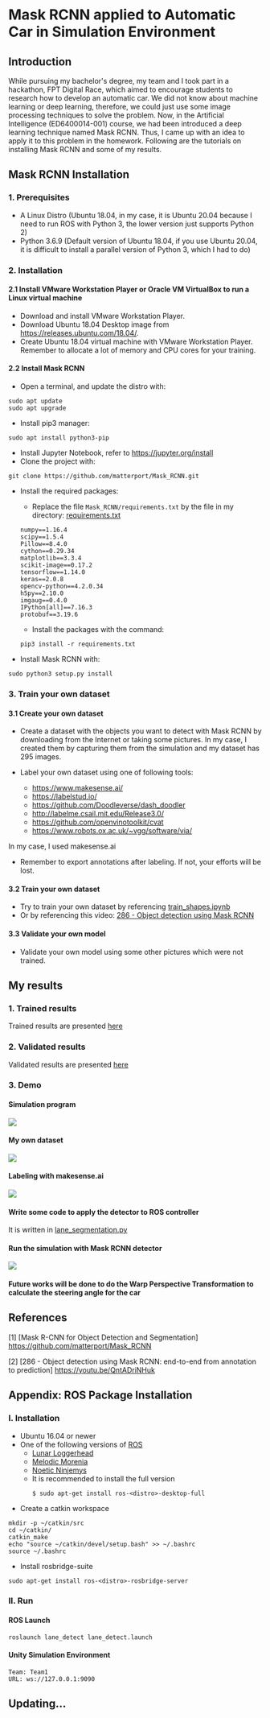 # Mask RCNN applied to Automatic Car in Simulation Environment
## Introduction
While pursuing my bachelor's degree, my team and I took part in a hackathon, FPT Digital Race, which aimed to encourage students to research how to develop an automatic car. We did not know about machine learning or deep learning, therefore, we could just use some image processing techniques to solve the problem. Now, in the Artificial Intelligence (ED6400014-001) course, we had been introduced a deep learning technique named Mask RCNN. Thus, I came up with an idea to apply it to this problem in the homework. Following are the tutorials on installing Mask RCNN and some of my results.

## Mask RCNN Installation

### 1. Prerequisites
- A Linux Distro (Ubuntu 18.04, in my case, it is Ubuntu 20.04 because I need to run ROS with Python 3, the lower version just supports Python 2)
- Python 3.6.9 (Default version of Ubuntu 18.04, if you use Ubuntu 20.04, it is difficult to install a parallel version of Python 3, which I had to do)

### 2. Installation

#### 2.1 Install VMware Workstation Player or Oracle VM VirtualBox to run a Linux virtual machine

- Download and install VMware Workstation Player.
- Download Ubuntu 18.04 Desktop image from https://releases.ubuntu.com/18.04/.
- Create Ubuntu 18.04 virtual machine with VMware Workstation Player. Remember to allocate a lot of memory and CPU cores for your training.

#### 2.2 Install Mask RCNN

- Open a terminal, and update the distro with:
```
sudo apt update
sudo apt upgrade
```
- Install pip3 manager:
```
sudo apt install python3-pip
```
- Install Jupyter Notebook, refer to https://jupyter.org/install
- Clone the project with:
```
git clone https://github.com/matterport/Mask_RCNN.git
```
- Install the required packages:
  + Replace the file `Mask_RCNN/requirements.txt` by the file in my directory: [requirements.txt](Mask_RCNN/requirements.txt)


  ```
  numpy==1.16.4
  scipy==1.5.4
  Pillow==8.4.0
  cython==0.29.34
  matplotlib==3.3.4
  scikit-image==0.17.2
  tensorflow==1.14.0
  keras==2.0.8
  opencv-python==4.2.0.34
  h5py==2.10.0
  imgaug==0.4.0
  IPython[all]==7.16.3
  protobuf==3.19.6
  ```

  + Install the packages with the command:
  ```
  pip3 install -r requirements.txt
  ```

- Install Mask RCNN with:
```
sudo python3 setup.py install
```

### 3. Train your own dataset

#### 3.1 Create your own dataset

- Create a dataset with the objects you want to detect with Mask RCNN by downloading from the Internet or taking some pictures. In my case, I created them by capturing them from the simulation and my dataset has 295 images.

- Label your own dataset using one of following tools:
    + https://www.makesense.ai/
    + https://labelstud.io/
    + https://github.com/Doodleverse/dash_doodler
    + http://labelme.csail.mit.edu/Release3.0/
    + https://github.com/openvinotoolkit/cvat
    + https://www.robots.ox.ac.uk/~vgg/software/via/
    
In my case, I used makesense.ai

- Remember to export annotations after labeling. If not, your efforts will be lost.

#### 3.2 Train your own dataset

- Try to train your own dataset by referencing [train_shapes.ipynb](https://github.com/matterport/Mask_RCNN/blob/master/samples/shapes/train_shapes.ipynb)
- Or by referencing this video: [286 - Object detection using Mask RCNN]([lane_segmentation/validate.ipynb](https://youtu.be/QntADriNHuk))

#### 3.3 Validate your own model

- Validate your own model using some other pictures which were not trained.

## My results

### 1. Trained results

Trained results are presented [here](lane_segmentation/train.ipynb)

### 2. Validated results

Validated results are presented [here](lane_segmentation/validate.ipynb)

### 3. Demo

#### Simulation program
![](assets/unity_2_3.png)

#### My own dataset
![](assets/training_dataset.png)

#### Labeling with makesense.ai
![](assets/labeling_2.png)

#### Write some code to apply the detector to ROS controller
It is written in [lane_segmentation.py](src/lane_segmentation/scripts/lane_segmentation.py)

#### Run the simulation with Mask RCNN detector
![](assets/demo.gif)

#### Future works will be done to do the Warp Perspective Transformation to calculate the steering angle for the car

## References

   [1] [Mask R-CNN for Object Detection and Segmentation] https://github.com/matterport/Mask_RCNN
   
   [2] [286 - Object detection using Mask RCNN: end-to-end from annotation to prediction] https://youtu.be/QntADriNHuk


## Appendix: ROS Package Installation
### I. Installation
- Ubuntu 16.04 or newer
- One of the following versions of [ROS](https://ros.org)
    - [Lunar Loggerhead](http://wiki.ros.org/lunar)
    - [Melodic Morenia](http://wiki.ros.org/melodic)
    - [Noetic Ninjemys](http://wiki.ros.org/noetic)
    - It is recommended to install the full version
      ```
      $ sudo apt-get install ros-<distro>-desktop-full
      ```
- Create a catkin workspace
```
mkdir -p ~/catkin/src
cd ~/catkin/
catkin_make
echo "source ~/catkin/devel/setup.bash" >> ~/.bashrc
source ~/.bashrc
```

- Install rosbridge-suite
```
sudo apt-get install ros-<distro>-rosbridge-server
```

### II. Run
#### ROS Launch
```
roslaunch lane_detect lane_detect.launch
```
    
#### Unity Simulation Environment
```
Team: Team1
URL: ws://127.0.0.1:9090
```

## Updating...
